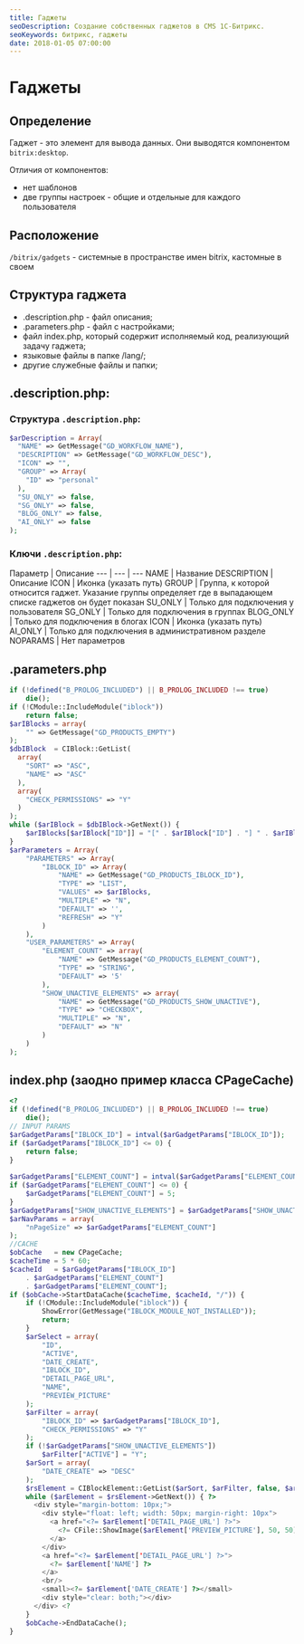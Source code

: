 ```yaml
---
title: Гаджеты
seoDescription: Создание собственных гаджетов в CMS 1С-Битрикс.
seoKeywords: битрикс, гаджеты
date: 2018-01-05 07:00:00
---
```

# Гаджеты

## Определение

Гаджет - это элемент для вывода данных. Они выводятся компонентом `bitrix:desktop`.

Отличия от компонентов:

+ нет шаблонов
+ две группы настроек - общие и отдельные для каждого пользователя

## Расположение

`/bitrix/gadgets` - системные в пространстве имен bitrix, кастомные в своем

## Структура гаджета

+ .description.php - файл описания;
+ .parameters.php - файл с настройками;
+ файл index.php, который содержит исполняемый код, реализующий задачу гаджета;
+ языковые файлы в папке /lang/;
+ другие служебные файлы и папки;

## .description.php:

### Структура `.description.php`:

```php
$arDescription = Array(
  "NAME" => GetMessage("GD_WORKFLOW_NAME"),
  "DESCRIPTION" => GetMessage("GD_WORKFLOW_DESC"),
  "ICON" => "",
  "GROUP" => Array(
    "ID" => "personal"
  ),
  "SU_ONLY" => false,
  "SG_ONLY" => false,
  "BLOG_ONLY" => false,
  "AI_ONLY" => false
);
```

### Ключи `.description.php`:

Параметр | Описание
--- | --- | ---
NAME | Название
DESCRIPTION | Описание
ICON | Иконка (указать путь)
GROUP | Группа, к которой относится гаджет. Указание группы определяет где в выпадающем списке гаджетов он будет показан
SU_ONLY | Только для подключения у пользователя
SG_ONLY | Только для подключения в группах
BLOG_ONLY | Только для подключения в блогах
ICON | Иконка (указать путь)
AI_ONLY | Только для подключения в административном разделе
NOPARAMS | Нет параметров

## .parameters.php

```php
if (!defined("B_PROLOG_INCLUDED") || B_PROLOG_INCLUDED !== true)
    die();
if (!CModule::IncludeModule("iblock"))
    return false;
$arIBlocks = array(
    "" => GetMessage("GD_PRODUCTS_EMPTY")
);
$dbIBlock  = CIBlock::GetList(
  array(
    "SORT" => "ASC",
    "NAME" => "ASC"
  ), 
  array(
    "CHECK_PERMISSIONS" => "Y"
  )
);
while ($arIBlock = $dbIBlock->GetNext()) {
    $arIBlocks[$arIBlock["ID"]] = "[" . $arIBlock["ID"] . "] " . $arIBlock["NAME"];
}
$arParameters = Array(
    "PARAMETERS" => Array(
        "IBLOCK_ID" => Array(
            "NAME" => GetMessage("GD_PRODUCTS_IBLOCK_ID"),
            "TYPE" => "LIST",
            "VALUES" => $arIBlocks,
            "MULTIPLE" => "N",
            "DEFAULT" => '',
            "REFRESH" => "Y"
        )
    ),
    "USER_PARAMETERS" => Array(
        "ELEMENT_COUNT" => array(
            "NAME" => GetMessage("GD_PRODUCTS_ELEMENT_COUNT"),
            "TYPE" => "STRING",
            "DEFAULT" => '5'
        ),
        "SHOW_UNACTIVE_ELEMENTS" => array(
            "NAME" => GetMessage("GD_PRODUCTS_SHOW_UNACTIVE"),
            "TYPE" => "CHECKBOX",
            "MULTIPLE" => "N",
            "DEFAULT" => "N"
        )
    )
);
```

## index.php (заодно пример класса CPageCache)

```php
<?
if (!defined("B_PROLOG_INCLUDED") || B_PROLOG_INCLUDED !== true)
    die();
// INPUT PARAMS
$arGadgetParams["IBLOCK_ID"] = intval($arGadgetParams["IBLOCK_ID"]);
if ($arGadgetParams["IBLOCK_ID"] <= 0) {
    return false;
}
  
$arGadgetParams["ELEMENT_COUNT"] = intval($arGadgetParams["ELEMENT_COUNT"]);
if ($arGadgetParams["ELEMENT_COUNT"] <= 0) {
    $arGadgetParams["ELEMENT_COUNT"] = 5;
}
$arGadgetParams["SHOW_UNACTIVE_ELEMENTS"] = $arGadgetParams["SHOW_UNACTIVE_ELEMENTS"] != "N";
$arNavParams = array(
    "nPageSize" => $arGadgetParams["ELEMENT_COUNT"]
);
//CACHE
$obCache   = new CPageCache;
$cacheTime = 5 * 60;
$cacheId   = $arGadgetParams["IBLOCK_ID"] 
    . $arGadgetParams["ELEMENT_COUNT"] 
    . $arGadgetParams["ELEMENT_COUNT"];
if ($obCache->StartDataCache($cacheTime, $cacheId, "/")) {
    if (!CModule::IncludeModule("iblock")) {
        ShowError(GetMessage("IBLOCK_MODULE_NOT_INSTALLED"));
        return;
    }
    $arSelect = array(
        "ID",
        "ACTIVE",
        "DATE_CREATE",
        "IBLOCK_ID",
        "DETAIL_PAGE_URL",
        "NAME",
        "PREVIEW_PICTURE"
    );
    $arFilter = array(
        "IBLOCK_ID" => $arGadgetParams["IBLOCK_ID"],
        "CHECK_PERMISSIONS" => "Y"
    );
    if (!$arGadgetParams["SHOW_UNACTIVE_ELEMENTS"])
        $arFilter["ACTIVE"] = "Y";
    $arSort = array(
        "DATE_CREATE" => "DESC"
    );
    $rsElement = CIBlockElement::GetList($arSort, $arFilter, false, $arNavParams, $arSelect);
    while ($arElement = $rsElement->GetNext()) { ?> 
      <div style="margin-bottom: 10px;">
        <div style="float: left; width: 50px; margin-right: 10px">
          <a href="<?= $arElement['DETAIL_PAGE_URL'] ?>">
            <?= CFile::ShowImage($arElement['PREVIEW_PICTURE'], 50, 50) ?>
          </a>
        </div>
        <a href="<?= $arElement['DETAIL_PAGE_URL'] ?>">
          <?= $arElement['NAME'] ?>
        </a>
        <br/>
        <small><?= $arElement['DATE_CREATE'] ?></small>
        <div style="clear: both;"></div>
      </div> <?
    }
    $obCache->EndDataCache();
}
```